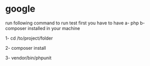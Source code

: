 # google
run following command to run test 
first you have to have 
a- php 
b- composer
installed in your machine 

1- cd /to/project/folder

2- composer install

3- vendor/bin/phpunit
